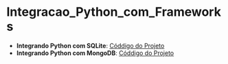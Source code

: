 # Integracao_Python_com_Frameworks

- **Integrando Python com SQLite**: [Códdigo do Projeto](https://github.com/j2evaldo/Integracao_Python_com_Frameworks/blob/main/python_with_sqlite.py)
- **Integrando Python com MongoDB**: [Códdigo do Projeto](https://github.com/j2evaldo/Integracao_Python_com_Frameworks/blob/main/python_with_mongo.py)
